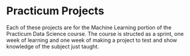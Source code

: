 # Practicum Projects
Each of these projects are for the Machine Learning portion of the Practicum Data Science course. The course is structed as a sprint, one week of learning and one week of making a project to test and show knowledge of the subject just taught. 
